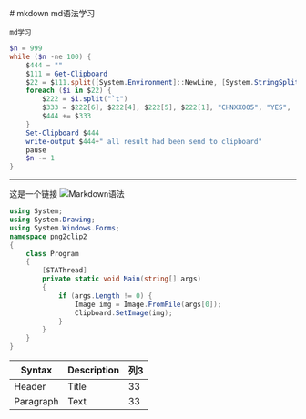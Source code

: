 \# mkdown
md语法学习

`md学习`

```powershell
$n = 999
while ($n -ne 100) {
    $444 = ""
    $111 = Get-Clipboard
    $22 = $111.split([System.Environment]::NewLine, [System.StringSplitOptions]::RemoveEmptyEntries)
    foreach ($i in $22) {
        $222 = $i.split("`t")
        $333 = $222[6], $222[4], $222[5], $222[1], "CHNXX005", "YES", [System.Environment]::NewLine -Join "`t"
        $444 += $333
    }
    Set-Clipboard $444
    write-output $444+" all result had been send to clipboard"
    pause
    $n -= 1
}
```
---
这是一个链接 ![Markdown语法](https://markdown.com.cn/assets/img/philly-magic-garden.9c0b4415.jpg)

```c#
using System;
using System.Drawing;
using System.Windows.Forms;
namespace png2clip2
{
	class Program
	{
		[STAThread]
		private static void Main(string[] args)
		{
			if (args.Length != 0) {
				Image img = Image.FromFile(args[0]);
				Clipboard.SetImage(img);
			}
		}
	}
}
```


| Syntax      | Description | 列3
| ----------- | ----------- | --
| Header      | Title       | 33
| Paragraph   | Text        | 33
